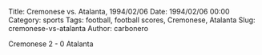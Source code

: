 Title: Cremonese vs. Atalanta, 1994/02/06
Date: 1994/02/06 00:00
Category: sports
Tags: football, football scores, Cremonese, Atalanta
Slug: cremonese-vs-atalanta
Author: carbonero


Cremonese 2 - 0 Atalanta
